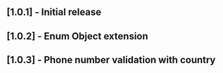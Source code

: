 ## [1.0.1] - Initial release
## [1.0.2] - Enum Object extension 
## [1.0.3] - Phone number validation with country
